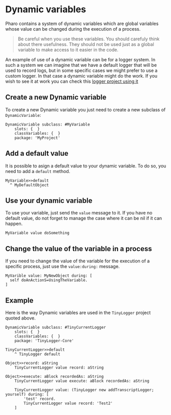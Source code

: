 # Dynamic variables

Pharo contains a system of dynamic variables which are global variables whose value can be changed during the execution of a process.

> Be careful when you use these variables. You should carefuly think about there usefulness. They should not be used just as a global variable to make access to it easier in the code.

An example of use of a dynamic variable can be for a logger system. In such a system we can imagine that we have a default logger that will be used to record logs, but in some specific cases we might prefer to use a custom logger. In that case a dynamic variable might do the work. If you wish to see it at work you can check this [logger project using it](https://github.com/jecisc/TinyLogger)

## Create a new Dynamic variable

To create a new Dynamic variable you just need to create a new subclass of `DynamicVariable`:

```Smalltalk
DynamicVariable subclass: #MyVariable
	slots: {  }
	classVariables: {  }
	package: 'MyProject'
```

## Add a default value

It is possible to asign a default value to your dynamic variable. To do so, you need to add a `default` method.

```Smalltalk
MyVariable>>default
  ^ MyDefaultObject
 ```
 
## Use your dynamic variable

To use your variable, just send the `value` message to it. If you have no default value, do not forget to manage the case where it can be nil if it can happen.

```Smalltalk
MyVariable value doSomething
```

## Change the value of the variable in a process

If you need to change the value of the variable for the execution of a specific process, just use the `value:during:` message.

```Smalltalk
MyVarible value: MyNewObject during: [
  self doAnActionS=UsingTheVariable.
]
```

## Example

Here is the way Dynamic variables are used in the `TinyLogger` project quoted above.

```Smalltalk
DynamicVariable subclass: #TinyCurrentLogger
	slots: {  }
	classVariables: {  }
	package: 'TinyLogger-Core'
```

```Smalltalk
TinyCurrentLogger>>default
	^ TinyLogger default
```

```Smalltalk
Object>>record: aString
	TinyCurrentLogger value record: aString
```

```Smalltalk
Object>>execute: aBlock recordedAs: aString
	TinyCurrentLogger value execute: aBlock recordedAs: aString
```

```Smalltalk
	TinyCurrentLogger value: (TinyLogger new addTranscriptLogger; yourself) during: [ 
		'test' record.
		TinyCurrentLogger value record: 'Test2'
	]
```


